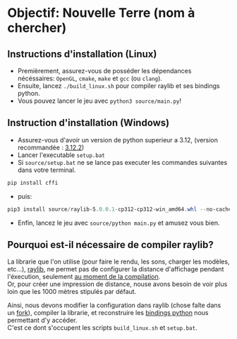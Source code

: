 # Objectif: Nouvelle Terre (nom à chercher)

## Instructions d'installation (Linux)

- Premièrement, assurez-vous de posséder les dépendances nécéssaires: `OpenGL`, `cmake`, `make` et `gcc` (ou `clang`).
- Ensuite, lancez `./build_linux.sh` pour compiler raylib et ses bindings python.
- Vous pouvez lancer le jeu avec `python3 source/main.py`!

## Instruction d'installation (Windows)

- Assurez-vous d'avoir un version de python superieur a 3.12, (version recommandée : [3.12.2](https://www.python.org/ftp/python/3.12.2/Python-3.12.2.tar.xz))
- Lancer l'executable `setup.bat`
- Si `source/setup.bat` ne se lance pas executer les commandes suivantes dans votre terminal.
```powershell
pip install cffi
```
- puis:
```powershell
pip3 install source/raylib-5.0.0.1-cp312-cp312-win_amd64.whl --no-cache-dir --upgrade --force-reinstall
```
- Enfin, lancez le jeu avec `source/python main.py` et amusez vous bien.

## Pourquoi est-il nécessaire de compiler raylib?

La librarie que l'on utilise (pour faire le rendu, les sons, charger les modèles, etc...), [raylib](https://www.raylib.com),
ne permet pas de configurer la distance d'affichage pendant l'éxecution, seulement [au moment de la compilation](https://github.com/raysan5/raylib/blob/35252fceefdeb7b0920d9c1513efb4b5c05633dc/src/config.h#L112-L113).  
Or, pour créer une impression de distance, nouse avons besoin de voir plus loin que les 1000 mètres stipulés par défaut.

Ainsi, nous devons modifier la configuration dans raylib (chose faîte dans un [fork](https://github.com/NSAILLE-POWER5/raylib/tree/farplane)), compiler la librarie,
et reconstruire les [bindings python](https://github.com/electronstudio/raylib-python-cffi) nous permettant d'y accéder.  
C'est ce dont s'occupent les scripts `build_linux.sh` et `setup.bat`.
